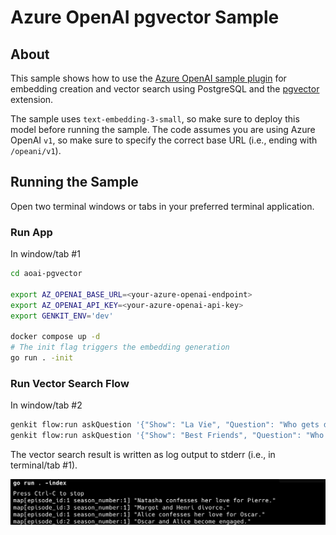 # Azure OpenAI pgvector Sample

## About
This sample shows how to use the [Azure OpenAI sample plugin](./azure/) for embedding creation and vector search using PostgreSQL and the [pgvector](https://github.com/pgvector/pgvector) extension.

The sample uses `text-embedding-3-small`, so make sure to deploy this model before running the sample. The code assumes you are using Azure OpenAI `v1`, so make sure to specify the correct base URL (i.e., ending with `/opeani/v1`). 

## Running the Sample
Open two terminal windows or tabs in your preferred terminal application.

### Run App
In window/tab #1

```bash
cd aoai-pgvector

export AZ_OPENAI_BASE_URL=<your-azure-openai-endpoint>
export AZ_OPENAI_API_KEY=<your-azure-openai-api-key>
export GENKIT_ENV='dev'

docker compose up -d
# The init flag triggers the embedding generation
go run . -init
```

### Run Vector Search Flow 
In window/tab #2

```bash
genkit flow:run askQuestion '{"Show": "La Vie", "Question": "Who gets divorced?"}'
genkit flow:run askQuestion '{"Show": "Best Friends", "Question": "Who does Alice love?"}' 
```

The vector search result is written as log output to stderr (i.e., in terminal/tab #1).

![Vector search output](media/output.jpg)